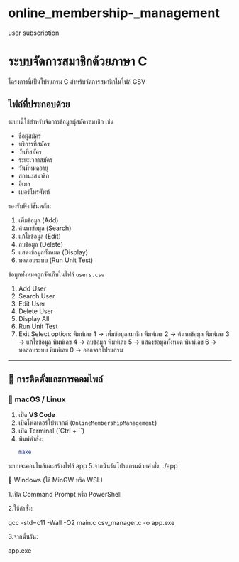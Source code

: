 # online_membership-_management
user subscription
# ระบบจัดการสมาชิกด้วยภาษา C

โครงการนี้เป็นโปรแกรม C สำหรับจัดการสมาชิกในไฟล์ CSV


## ไฟล์ที่ประกอบด้วย
ระบบนี้ใช้สำหรับจัดการข้อมูลผู้สมัครสมาชิก เช่น
- ชื่อผู้สมัคร
- บริการที่สมัคร
- วันที่สมัคร
- ระยะเวลาสมัคร
- วันที่หมดอายุ
- สถานะสมาชิก
- อีเมล
- เบอร์โทรศัพท์

รองรับฟังก์ชันหลัก:
1. เพิ่มข้อมูล (Add)
2. ค้นหาข้อมูล (Search)
3. แก้ไขข้อมูล (Edit)
4. ลบข้อมูล (Delete)
5. แสดงข้อมูลทั้งหมด (Display)
6. ทดสอบระบบ (Run Unit Test)

ข้อมูลทั้งหมดถูกจัดเก็บในไฟล์ `users.csv`

1. Add User
2. Search User
3. Edit User
4. Delete User
5. Display All
6. Run Unit Test
0. Exit
Select option:
พิมพ์เลข 1 → เพิ่มข้อมูลสมาชิก
พิมพ์เลข 2 → ค้นหาข้อมูล
พิมพ์เลข 3 → แก้ไขข้อมูล
พิมพ์เลข 4 → ลบข้อมูล
พิมพ์เลข 5 → แสดงข้อมูลทั้งหมด
พิมพ์เลข 6 → ทดสอบระบบ
พิมพ์เลข 0 → ออกจากโปรแกรม

---

## 🧰 **การติดตั้งและการคอมไพล์**

### 🔹 macOS / Linux
1. เปิด **VS Code**
2. เปิดโฟลเดอร์โปรเจกต์ (`OnlineMembershipManagement`)
3. เปิด Terminal (`Ctrl + \``)
4. พิมพ์คำสั่ง:
   ```bash
   make
ระบบจะคอมไพล์และสร้างไฟล์ app
5.จากนั้นรันโปรแกรมด้วยคำสั่ง:
./app

🔹 Windows (ใช้ MinGW หรือ WSL)

1.เปิด Command Prompt หรือ PowerShell

2.ใช้คำสั่ง:

gcc -std=c11 -Wall -O2 main.c csv_manager.c -o app.exe

3.จากนั้นรัน:

app.exe

